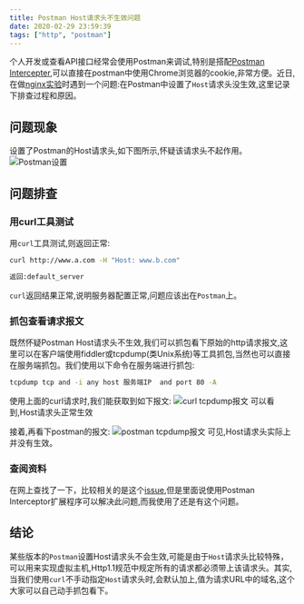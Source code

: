 ```yaml
---
title: Postman Host请求头不生效问题
date: 2020-02-29 23:59:39
tags: ["http", "postman"]
---
```

个人开发或查看API接口经常会使用Postman来调试,特别是搭配[Postman Intercepter](https://chrome.google.com/webstore/detail/postman-interceptor/aicmkgpgakddgnaphhhpliifpcfhicfo),可以直接在postman中使用Chrome浏览器的cookie,非常方便。近日,在做[nginx实验](http://sndragon.com/2020/02/17/Nginx%E7%9A%84server_name%E5%92%8Clocation%E9%85%8D%E7%BD%AE/)时遇到一个问题:在Postman中设置了`Host`请求头没生效,这里记录下排查过程和原因。
<!-- more -->
## 问题现象
设置了Postman的Host请求头,如下图所示,怀疑该请求头不起作用。
![Postman设置](https://longerwu-1252728875.cos.ap-guangzhou.myqcloud.com/Postman_Host.png)

## 问题排查
### 用curl工具测试
用`curl`工具测试,则返回正常:
```bash
curl http://www.a.com -H "Host: www.b.com"

返回:default_server
```
`curl`返回结果正常,说明服务器配置正常,问题应该出在`Postman`上。

### 抓包查看请求报文
既然怀疑Postman Host请求头不生效,我们可以抓包看下原始的http请求报文,这里可以在客户端使用fiddler或tcpdump(类Unix系统)等工具抓包,当然也可以直接在服务端抓包。我们使用以下命令在服务端进行抓包:
```bash
tcpdump tcp and -i any host 服务端IP  and port 80 -A
```
使用上面的curl请求时,我们能获取到如下报文:
![curl tcpdump报文](https://longerwu-1252728875.cos.ap-guangzhou.myqcloud.com/curl_host_tcpdump.png)
可以看到,Host请求头正常生效

接着,再看下postman的报文:
![postman tcpdump报文](https://longerwu-1252728875.cos.ap-guangzhou.myqcloud.com/postman_tcpdump.png)
可见,Host请求头实际上并没有生效。

### 查阅资料
在网上查找了一下，比较相关的是这个[issue](https://github.com/postmanlabs/postman-app-support/issues/781),但是里面说使用Postman Interceptor扩展程序可以解决此问题,而我使用了还是有这个问题。

## 结论
某些版本的`Postman`设置Host请求头不会生效,可能是由于`Host`请求头比较特殊，可以用来实现虚拟主机,Http1.1规范中规定所有的请求都必须带上该请求头。其实,当我们使用`curl`不手动指定`Host`请求头时,会默认加上,值为请求URL中的域名,这个大家可以自己动手抓包看下。